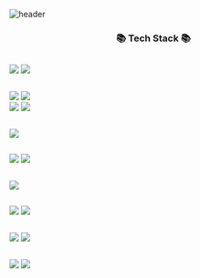 ![header](https://capsule-render.vercel.app/api?type=waving&color=auto&height=300&section=header&text=하느님께는%20모든%20것이%20가능하다%20&fontSize=60&animation=twinkling)

<h3 align="center">📚 Tech Stack 📚</h3>
<div style="display:flex; flex-direction:column; align-items:flex-start;">
<p align="center">
<img src="https://img.shields.io/badge/java-007396?style=for-the-badge&logo=java&logoColor=white"></a>
<img src="https://img.shields.io/badge/c-A8B9CC?style=for-the-badge&logo=c&logoColor=white"></a>

<img src="https://img.shields.io/badge/json-000000?style=for-the-badge&logo=json&logoColor=white"></a>
<img src="https://img.shields.io/badge/nodedotjs-339933?style=for-the-badge&logo=nodedotjs&logoColor=white"></a>
<br>
<img src="https://img.shields.io/badge/gradle-02303A?style=for-the-badge&logo=gradle&logoColor=white"></a>
<img src="https://img.shields.io/badge/apachetomcat-F8DC75?style=for-the-badge&logo=apachetomcat&logoColor=white"></a>

<img src="https://img.shields.io/badge/thymeleaf-005F0F?style=for-the-badge&logo=thymeleaf&logoColor=white"></a>
<br>

<img src="https://img.shields.io/badge/spring-6DB33F?style=for-the-badge&logo=spring&logoColor=white"></a>
<img src="https://img.shields.io/badge/springboot-6DB33F?style=for-the-badge&logo=springboot&logoColor=white"></a>

<img src="https://img.shields.io/badge/oracle-f80000?style=for-the-badge&logo=oracle&logoColor=white"></a>
<br>

<img src="https://img.shields.io/badge/git-F05032?style=for-the-badge&logo=git&logoColor=white"></a>
<img src="https://img.shields.io/badge/github-181717?style=for-the-badge&logo=github&logoColor=white"></a>


<img src="https://img.shields.io/badge/javascript-F7DF1E?style=for-the-badge&logo=javascript&logoColor=white"></a>
<img src="https://img.shields.io/badge/react-61DAFB?style=for-the-badge&logo=react&logoColor=white"></a>


<img src="https://img.shields.io/badge/html5-E34F24?style=for-the-badge&logo=html5&logoColor=white"></a>
<img src="https://img.shields.io/badge/css3-1572B6?style=for-the-badge&logo=css3&logoColor=white"></a>

</p>
